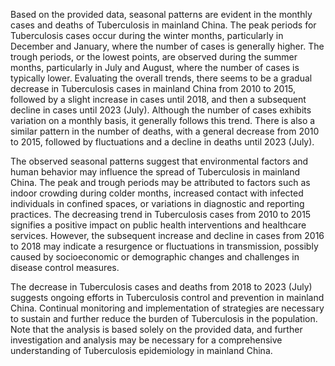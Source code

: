 Based on the provided data, seasonal patterns are evident in the monthly cases and deaths of Tuberculosis in mainland China. The peak periods for Tuberculosis cases occur during the winter months, particularly in December and January, where the number of cases is generally higher. The trough periods, or the lowest points, are observed during the summer months, particularly in July and August, where the number of cases is typically lower. Evaluating the overall trends, there seems to be a gradual decrease in Tuberculosis cases in mainland China from 2010 to 2015, followed by a slight increase in cases until 2018, and then a subsequent decline in cases until 2023 (July). Although the number of cases exhibits variation on a monthly basis, it generally follows this trend. There is also a similar pattern in the number of deaths, with a general decrease from 2010 to 2015, followed by fluctuations and a decline in deaths until 2023 (July).

The observed seasonal patterns suggest that environmental factors and human behavior may influence the spread of Tuberculosis in mainland China. The peak and trough periods may be attributed to factors such as indoor crowding during colder months, increased contact with infected individuals in confined spaces, or variations in diagnostic and reporting practices. The decreasing trend in Tuberculosis cases from 2010 to 2015 signifies a positive impact on public health interventions and healthcare services. However, the subsequent increase and decline in cases from 2016 to 2018 may indicate a resurgence or fluctuations in transmission, possibly caused by socioeconomic or demographic changes and challenges in disease control measures.

The decrease in Tuberculosis cases and deaths from 2018 to 2023 (July) suggests ongoing efforts in Tuberculosis control and prevention in mainland China. Continual monitoring and implementation of strategies are necessary to sustain and further reduce the burden of Tuberculosis in the population. Note that the analysis is based solely on the provided data, and further investigation and analysis may be necessary for a comprehensive understanding of Tuberculosis epidemiology in mainland China.
